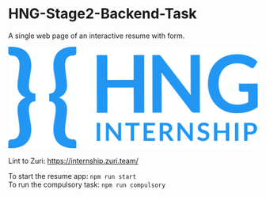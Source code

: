 # HNG-Stage2-Backend-Task
A single web page of an interactive resume with form.   
   
   
![hng_image](https://github.com/Ddlawal/hng-stage2-task/blob/main/hng.png)   
   
   
Lint to Zuri: https://internship.zuri.team/

To start the resume app: `npm run start`   
To run the compulsory task: `npm run compulsory`
